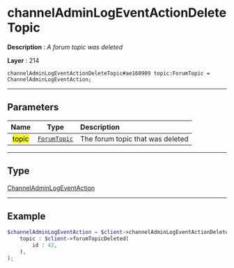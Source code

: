 # channelAdminLogEventActionDeleteTopic

**Description** : *A forum topic was deleted*

**Layer** : 214

```tl
channelAdminLogEventActionDeleteTopic#ae168909 topic:ForumTopic = ChannelAdminLogEventAction;
```

---

## Parameters

| Name | Type | Description |
| :---: | :---: | :--- |
| <mark>topic</mark> | [`ForumTopic`](type/ForumTopic) | The forum topic that was deleted |

---

## Type

[ChannelAdminLogEventAction](type/ChannelAdminLogEventAction)

---

## Example

```php
$channelAdminLogEventAction = $client->channelAdminLogEventActionDeleteTopic(
	topic : $client->forumTopicDeleted(
		id : 42,
	),
);
```